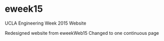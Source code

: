 # eweek15
UCLA Engineering Week 2015 Website

Redesigned website from eweekWeb15
Changed to one continuous page
